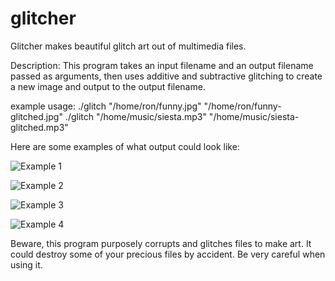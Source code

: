 glitcher
========

Glitcher makes beautiful glitch art out of multimedia files.

Description:
    This program takes an input filename and an output filename passed as
    arguments, then uses additive and subtractive glitching to
    create a new image and output to the output filename.

example usage:
    ./glitch "/home/ron/funny.jpg" "/home/ron/funny-glitched.jpg"
    ./glitch "/home/music/siesta.mp3" "/home/music/siesta-glitched.mp3"


Here are some examples of what output could look like:

![Example 1](https://raw.github.com/latermuse/glitcher/master/examples/example1.jpg)

![Example 2](https://raw.github.com/latermuse/glitcher/master/examples/example2.jpg)

![Example 3](https://raw.github.com/latermuse/glitcher/master/examples/example3.jpg)

![Example 4](https://raw.github.com/latermuse/glitcher/master/examples/sexy.jpg)


Beware, this program purposely corrupts and glitches files to make art. It could destroy some of your precious files by accident. Be very careful when using it.

